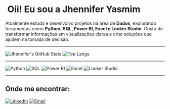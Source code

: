 # ​ Oii! Eu sou a Jhennifer Yasmim

Atualmente estudo e desenvolvo projetos na área de **Dados**, explorando ferramentas como **Python, SQL, Power BI, Excel e Looker Studio**. Gosto de transformar informações em visualizações claras e criar soluções que ajudem na tomada de decisão.

---

![Jhennifer's GitHub Stats](https://github-readme-stats.vercel.app/api?username=Jenjovino&show_icons=true&theme=radical)  ![Top Langs](https://github-readme-stats.vercel.app/api/top-langs/?username=Jenjovino&layout=compact&theme=radical)

---

![Python](https://img.shields.io/badge/-Python-3776AB?style=for-the-badge&logo=python&logoColor=white)  ![SQL](https://img.shields.io/badge/-SQL-336791?style=for-the-badge&logo=postgresql&logoColor=white)  ![Power BI](https://img.shields.io/badge/-Power%20BI-F2C811?style=for-the-badge&logo=powerbi&logoColor=black)  ![Excel](https://img.shields.io/badge/-Excel-217346?style=for-the-badge&logo=microsoft-excel&logoColor=white)  ![Looker Studio](https://img.shields.io/badge/-Looker%20Studio-4285F4?style=for-the-badge&logo=googledatastudio&logoColor=white)

---

## ​Onde me encontrar:
[![LinkedIn](https://img.shields.io/badge/-LinkedIn-0A66C2?style=for-the-badge&logo=linkedin&logoColor=white)](www.linkedin.com/in/jhennifer-jovino-762272237)  [![Email](https://img.shields.io/badge/-Email-D14836?style=for-the-badge&logo=gmail&logoColor=white)](mailto:Jhennifer.dev@gmail.com)

